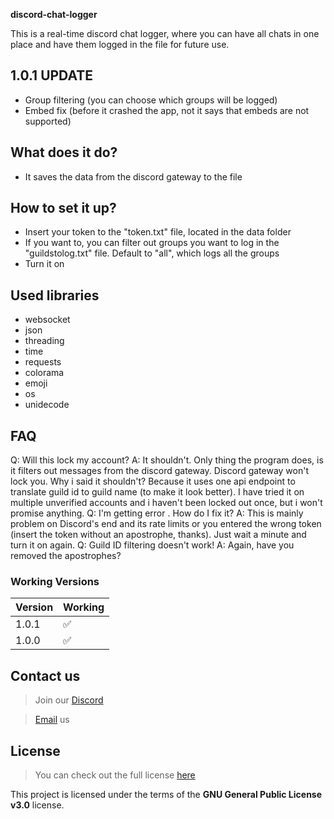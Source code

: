 **discord-chat-logger**

This is a real-time discord chat logger, where you can have all chats in one place and have them logged in the file for future use.

## 1.0.1 UPDATE
  - Group filtering (you can choose which groups will be logged)
  - Embed fix (before it crashed the app, not it says that embeds are not supported)

## What does it do?
  - It saves the data from the discord gateway to the file

## How to set it up?
  - Insert your token to the "token.txt" file, located in the data folder
  - If you want to, you can filter out groups you want to log in the "guildstolog.txt" file. Default to "all", which logs all the groups
  - Turn it on
  
## Used libraries
  - websocket
  - json
  - threading
  - time
  - requests
  - colorama
  - emoji
  - os
  - unidecode

## FAQ
 Q: Will this lock my account?
 A: It shouldn't. Only thing the program does, is it filters out messages from the discord gateway. Discord gateway won't lock you. Why i said it shouldn't? Because it uses one api endpoint to translate guild id to guild name (to make it look better). I have tried it on multiple unverified accounts and i haven't been locked out once, but i won't promise anything.
 Q: I'm getting error <random-error>. How do I fix it?
 A: This is mainly problem on Discord's end and its rate limits or you entered the wrong token (insert the token without an apostrophe, thanks). Just wait a minute and turn it on again. 
 Q: Guild ID filtering doesn't work!
 A: Again, have you removed the apostrophes?
 
### Working Versions

| Version | Working            |
| ------- | ------------------ |
|   1.0.1    | :white_check_mark: |
|   1.0.0    | :white_check_mark: |
 </h6>
 
 ## Contact us
> Join our [Discord](https://aimforum.ml/freesploitdis.html)
 
> [Email](mailto:support@aimforum.ml) us

## License

>You can check out the full license [here](https://github.com/AimSploit/discord-raid-tool/blob/main/LICENSE)

This project is licensed under the terms of the **GNU General Public License v3.0** license.
